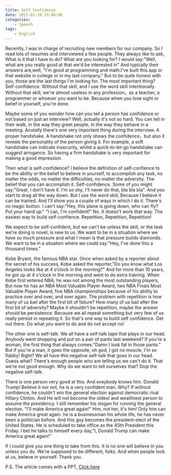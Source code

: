 ```yaml
---
title: Self Confidence
date: 2017-01-18 15:46:06
categories:
  	- Speech
tags:
	- English
---
```

Recently, I was in charge of recruiting new members for our company. So I read lots of resumes and interviewed a few people. They always like to ask, What is it that I have to do? What are you looking for? I would say:"Well, what are you really good at that we'd be interested in" And typically their answers are,well, "I'm good at programming and math.I've built this app or that website in college or in my last company." But to be quite honest with you, those are the last things I'm looking for. The most important thing? Self-confidence. Without that skill, and I use the word skill intentionally. Without that skill, we're almost useless in any profession，as a teacher, a programmer or whoever you want to be. Because when you lose sight or belief in yourself, you're done.

Maybe some of you wonder how can you tell a person has confidence or not based on just an interview? Well, actually it's not so hard. You can tell in their walk, in the way they greet people, in the way they behave in a meeting. Acutally there's one very important thing during the interview. A proper handshake. A handshake not only shows the confidence，but also it reveals the personality of the person giving it. For example, a soft handshake can indicate insecurity, whilst a quick-to-let-go handshake can suggest arrogance. So having a firm handshake is very important for making a good impression.

<!-- more -->

Then what is self-confidence? I believe the definition of self-confience to be the ability or the belief to believe in yourself, to accomplish any task, no matter the odds, no matter the difficulties, no matter the adversity. The belief that you can accomplish it. Self-confidence. Some of you might say:"Great, I don't have it. I'm so shy, I'll never do that, bla bla bla". And you start to drag all the way down. But I use the word skill, Because I believe it can be trained. And I'll show you a couple of ways in which I do it. There's no magic button. I can't say:"Hey, this plane is going down, who can fly? Put your hand up." "I can, I'm confident!" No. It doesn't work that way. The easiest way to build self-confience. Repetition, Repetition, Repetition!

We expect to be self-confident, but we can't be unless the skill, or the task we're doing is novel, is new to us. We want to be in a situation where we have so much pressure and what I mean is that pressure builds diamonds. We want to be in a situation where we could say:"Hey, I've done this a thousand times."

Kobe Bryant, the famous NBA star. Once when asked by a reporter about the secret of his success, Kobe asked the reporter,"Do you know what Los Angeles looks like at 4 o’clock in the morning?" And for more than 10 years, he got up at 4 o'clock in the morning and went to do extra training. When Kobe first entered NBA, he was not among the most outstanding players, But now he has an NBA Most Valuable Player Award, two NBA Finals Most Valuable Player Award, five NBA championships because of his ability to practice over and over, and over again. The problem with repetition is how many of us bail after the first bit of failure? How many of us bail after the first bit of adversity? Maybe it shouldn't be repetition, maybe the answer should be persistence. Because we all repeat something but very few of us really persist in repeating it. So that's one way to build self confidence. Get out there. Do what you want to do and do not accept no!

The other one is self-talk. We all have a self-talk tape that plays in our head. Anybody went shopping and put on a pair of pants last weekend? If you're a woman, the first thing that always comes:"Damn I look fat in those pants." But if you're a man, it goes the opposite, oh god, I got no muscle, I'm so flabby! Right? We all have this negative self-talk that goes in our head. Guess what? There's enough people who are telling us we can't do it. That we're not good enough. Why do we want to tell ourselves that? Stop the negative self-talk.

There is one person very good at this. And eveybody knows him. Donald Trump! Believe it nor not, he is a very confident man. Why? If without confidence, he couldn't win the general election against democratic rival Hillary Clinton. And He will not become the oldest and wealthiest person to assume the presidency. I still remember his slogan for running the general election. "I'll make America great again!" Him, not her, it's him! Only him can make America great again. he is a businessman his whole life, he has never been a politician before. And this guy becomes the president-elect of the United States. He is scheduled to take office as the 45th President this Friday. I bet he talks to himself every day,"I, Donald Trump can make America great again!"

If I could give you one thing to take from this. It is no one will believe in you unless you do. We're supposed to be different, folks. And when people look at us, believe in yourself. Thank you.

P.S. The article comes with a PPT, [Click here](https://speakerdeck.com/zhgqthomas/self-confidence)

<script async class="speakerdeck-embed" data-id="0ba6d937f6ac4dae88dd3f5e3639d49c" data-ratio="1.77777777777778" src="//speakerdeck.com/assets/embed.js"></script>